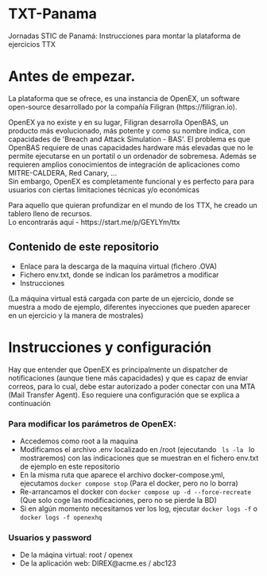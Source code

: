# TXT-Panama
Jornadas STIC de Panamá: Instrucciones para montar la plataforma de ejercicios TTX

# Antes de empezar.
<p>La plataforma que se ofrece, es una instancia de OpenEX, un software open-source desarrollado por la compañía Filigran (https://filigran.io). </p>
<p>OpenEX ya no existe y en su lugar, Filigran desarrolla OpenBAS, un producto más evolucionado, más potente y como su nombre indica, con capacidades de 'Breach and Attack Simulation - BAS'. 
El problema es que OpenBAS requiere de unas capacidades hardware más elevadas que no le permite ejecutarse en un portatil o un ordenador de sobremesa. Además se requieren amplios conocimientos de integración de aplicaciones como MITRE-CALDERA, Red Canary, ...<br>
Sin embargo, OpenEX es completamente funcional y es perfecto para para usuarios con ciertas limitaciones técnicas y/o económicas</p>
<p>Para aquello que quieran profundizar en el mundo de los TTX, he creado un tablero lleno de recursos. <br> Lo encontrarás aquí - https://start.me/p/GEYLYm/ttx  </p>



<div class="markdown-heading" dir="auto"><h2 tabindex="-1" class="heading-element" dir="auto">Contenido de este repositorio</h2></div>
<ul dir="auto">
<li>Enlace para la descarga de la maquina virtual (fichero .OVA)</li>
<li>Fichero env.txt, donde se indican los parámetros a modificar</li>
<li>Instrucciones</li>
</ul>
<p>(La máquina virtual está cargada con parte de un ejercicio, donde se muestra a modo de ejemplo, diferentes inyecciones que pueden aparecer en un ejercicio y la manera de mostrales) </p>

# Instrucciones y configuración
<p>Hay que entender que OpenEX es principalmente un dispatcher de notificaciones (aunque tiene más capacidades) y que es capaz de enviar correos, para lo cual, debe estar autorizado a poder conectar con una MTA (Mail Transfer Agent). Eso requiere una configuración que se explica a continuación</p>

<div class="markdown-heading" dir="auto"><h3 tabindex="-1" class="heading-element" dir="auto">Para modificar los parámetros de OpenEX: </h3></div>
<ul dir="auto">
<li>Accedemos como root a la maquina </li>
<li>Modificamos el archivo .env localizado en /root (ejecutando <code> ls -la </code> lo mostraremos) con las indicaciones que se muestran en el fichero env.txt de ejemplo en este repositorio</li> 
<li>En la misma ruta que aparece el archivo docker-compose.yml, ejecutamos <code>docker compose stop</code> (Para el docker, pero no lo borra)</li>
<li>Re-arrancamos el docker con <code>docker compose up -d --force-recreate </code> (Que solo coge las modificaciones, pero no se pierde la BD)</li>
<li>Si en algún momento necesitamos ver los log, ejecutar <code>docker logs -f</code> o <code>docker logs -f openexhq</code></li>
</ul>

<div class="markdown-heading" dir="auto"><h3 tabindex="-1" class="heading-element" dir="auto">Usuarios y password</h3></div>
<ul dir="auto">
<li>De la máqina virtual: root / openex</li>
<li>De la aplicación web: DIREX@acme.es / abc123</li>
</ul>
